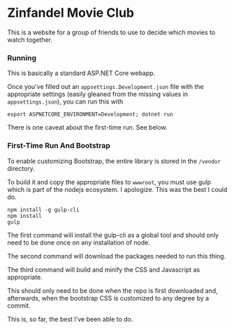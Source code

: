 # Zinfandel Movie Club

This is a website for a group of friends to use to decide which movies to watch together. 

### Running

This is basically a standard ASP.NET Core webapp. 

Once you've filled out an `appsettings.Development.json` file with the appropriate settings (easily gleaned from the missing values in `appsettings.json`), you can run this with 

```
export ASPNETCORE_ENVIRONMENT=Development; dotnet run
```

There is one caveat about the first-time run. See below. 

### First-Time Run And Bootstrap

To enable customizing Bootstrap, the entire library is stored in the `/vendor` directory. 

To build it and copy the appropriate files to `wwwroot`, you must use gulp which is part of the nodejs ecosystem. I apologize. This was the best I could do. 

```
npm install -g gulp-cli
npm install
gulp
```

The first command will install the gulp-cli as a global tool and should only need to be done once on any installation of node. 

The second command will download the packages needed to run this thing.

The third command will build and minify the CSS and Javascript as appropriate. 

This should only need to be done when the repo is first downloaded and, afterwards, when the bootstrap CSS is customized to any degree by a commit. 

This is, so far, the best I've been able to do. 